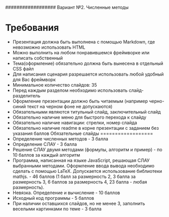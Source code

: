 ##################
Вариант №2. Численные методы

Требования
==================
- Презентация должна быть выполнена с помощью Markdown, где невозможно использовать HTML
- Можно выполнить на любом понравившемся фреймворке или написать собственный
- Тема(оформление) обязательно должна быть вынесена в отдельный CSS файл
- Для написания сценария разрешается использовать любой удобный для Вас фреймворк
- Минимальное количество слайдов: 35
- Перед каждым разделом необходимо использовать слайд-разделитель
- Оформление презентации должно быть читаемым (например черно-синий текст на черном фоне не допускаются)
- Обязательными являются титульный слайд, заключительный слайд
- Обязательно наличие меню для быстрого перехода к слайду
- Обязательно наличие навигации: стрелки, номер слайда
- Обязательно наличие readme в корне презентации с заданием без указания баллов
Обязательные слайды
==================
- Определение численных методов - 3 балла
- Определение СЛАУ - 3 балла
- Решение СЛАУ двумя методами (формулы, алгоритм и пример) - по 10 баллов за каждый алгоритм
- Программа, написанная на языке JavaScript, решающая СЛАУ выбранными методами. Оформление ввода вывода необходимо сделать с помощью LaTeX. Допускается использование библиотеки mathjs. - 46 баллов (1 балл за размерность 2, 3 балла за размерность 3, 6 баллов за размерность 4, 23 балла - любая размерность).
- Невязка. Определение и вычисление - 10 баллов
- Исходный код программы - 5 баллов
- При наличии оставшихся слайдов, но не менее 3, заполнить веселыми картинками по теме - 3 балла
